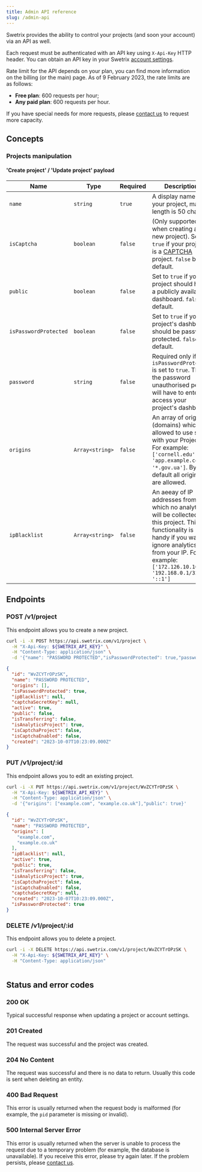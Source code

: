 ```yaml
---
title: Admin API reference
slug: /admin-api
---
```


Swetrix provides the ability to control your projects (and soon your account) via an API as well.

Each request must be authenticated with an API key using `X-Api-Key` HTTP header. You can obtain an API key in your Swetrix [account settings](https://swetrix.com/settings).

Rate limit for the API depends on your plan, you can find more information on the billing (or the main) page.
As of 9 February 2023, the rate limits are as follows:
- **Free plan**: 600 requests per hour;
- **Any paid plan**: 600 requests per hour.

If you have special needs for more requests, please [contact us](https://swetrix.com/contact) to request more capacity.

## Concepts
### Projects manipulation
#### 'Create project' / 'Update project' payload
| Name | Type | Required | Description |
| --- | --- | --- | --- |
| `name` | `string` | `true` | A display name for your project, max length is 50 chars. |
| `isCaptcha` | `boolean` | `false` | (Only supported when creating a new project). Set to `true` if your project is a [CAPTCHA](/captcha/introduction) project. `false` by default. |
| `public` | `boolean` | `false` | Set to `true` if your project should have a publicly available dashboard. `false` by default. |
| `isPasswordProtected` | `boolean` | `false` | Set to `true` if your project's dashboard should be password protected. `false` by default. |
| `password` | `string` | `false` | Required only if `isPasswordProtected` is set to `true`. That is the password unauthorised people will have to enter to access your project's dashboard. |
| `origins` | `Array<string>` | `false` | An array of origins (domains) which are allowed to use script with your ProjectID. For example: `['cornell.edu', 'app.example.com', '*.gov.ua']`. By default all origins are allowed. |
| `ipBlacklist` | `Array<string>` | `false` | An aeeay of IP addresses from which no analytics will be collected on this project. This functionality is handy if you want to ignore analytics from your IP. For example: `['172.126.10.16', '192.168.0.1/32', '::1']` |

## Endpoints
### POST /v1/project
This endpoint allows you to create a new project.

```bash title="Request"
curl -i -X POST https://api.swetrix.com/v1/project \
  -H "X-Api-Key: ${SWETRIX_API_KEY}" \
  -H "Content-Type: application/json" \
  -d '{"name": "PASSWORD PROTECTED","isPasswordProtected": true,"password": "12345678"}'
```

```json title="Response (201 Created)"
{
  "id": "WvZCYTrOPzSK",
  "name": "PASSWORD PROTECTED",
  "origins": [],
  "isPasswordProtected": true,
  "ipBlacklist": null,
  "captchaSecretKey": null,
  "active": true,
  "public": false,
  "isTransferring": false,
  "isAnalyticsProject": true,
  "isCaptchaProject": false,
  "isCaptchaEnabled": false,
  "created": "2023-10-07T10:23:09.000Z"
}
```

### PUT /v1/project/:id
This endpoint allows you to edit an existing project.

```bash title="Request"
curl -i -X PUT https://api.swetrix.com/v1/project/WvZCYTrOPzSK \
  -H "X-Api-Key: ${SWETRIX_API_KEY}" \
  -H "Content-Type: application/json" \
  -d '{"origins": ["example.com", "example.co.uk"],"public": true}'
```

```json title="Response (200 OK)"
{
  "id": "WvZCYTrOPzSK",
  "name": "PASSWORD PROTECTED",
  "origins": [
    "example.com",
    "example.co.uk"
  ],
  "ipBlacklist": null,
  "active": true,
  "public": true,
  "isTransferring": false,
  "isAnalyticsProject": true,
  "isCaptchaProject": false,
  "isCaptchaEnabled": false,
  "captchaSecretKey": null,
  "created": "2023-10-07T10:23:09.000Z",
  "isPasswordProtected": true
}
```

### DELETE /v1/project/:id
This endpoint allows you to delete a project.

```bash title="Request"
curl -i -X DELETE https://api.swetrix.com/v1/project/WvZCYTrOPzSK \
  -H "X-Api-Key: ${SWETRIX_API_KEY}" \
  -H "Content-Type: application/json"
```

```json title="Response (204 No Content)"
```

## Status and error codes
### 200 OK
Typical successful response when updating a project or account settings.

### 201 Created
The request was successful and the project was created.

### 204 No Content
The request was successful and there is no data to return. Usually this code is sent when deleting an entity.

### 400 Bad Request
This error is usually returned when the request body is malformed (for example, the `pid` parameter is missing or invalid).

### 500 Internal Server Error
This error is usually returned when the server is unable to process the request due to a temporary problem (for example, the database is unavailable).
If you receive this error, please try again later. If the problem persists, please [contact us](https://swetrix.com/contact).
